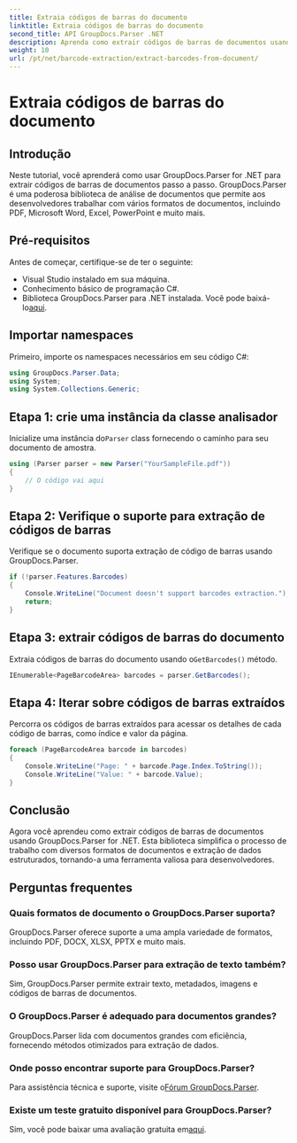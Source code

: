 ```yaml
---
title: Extraia códigos de barras do documento
linktitle: Extraia códigos de barras do documento
second_title: API GroupDocs.Parser .NET
description: Aprenda como extrair códigos de barras de documentos usando GroupDocs.Parser for .NET. Aprimore seus recursos de processamento de documentos sem esforço.
weight: 10
url: /pt/net/barcode-extraction/extract-barcodes-from-document/
---
```


# Extraia códigos de barras do documento

## Introdução
Neste tutorial, você aprenderá como usar GroupDocs.Parser for .NET para extrair códigos de barras de documentos passo a passo. GroupDocs.Parser é uma poderosa biblioteca de análise de documentos que permite aos desenvolvedores trabalhar com vários formatos de documentos, incluindo PDF, Microsoft Word, Excel, PowerPoint e muito mais.
## Pré-requisitos
Antes de começar, certifique-se de ter o seguinte:
- Visual Studio instalado em sua máquina.
- Conhecimento básico de programação C#.
-  Biblioteca GroupDocs.Parser para .NET instalada. Você pode baixá-lo[aqui](https://releases.groupdocs.com/parser/net/).

## Importar namespaces
Primeiro, importe os namespaces necessários em seu código C#:
```csharp
using GroupDocs.Parser.Data;
using System;
using System.Collections.Generic;
```
## Etapa 1: crie uma instância da classe analisador
 Inicialize uma instância do`Parser` class fornecendo o caminho para seu documento de amostra.
```csharp
using (Parser parser = new Parser("YourSampleFile.pdf"))
{
    // O código vai aqui
}
```
## Etapa 2: Verifique o suporte para extração de códigos de barras
Verifique se o documento suporta extração de código de barras usando GroupDocs.Parser.
```csharp
if (!parser.Features.Barcodes)
{
    Console.WriteLine("Document doesn't support barcodes extraction.");
    return;
}
```
## Etapa 3: extrair códigos de barras do documento
 Extraia códigos de barras do documento usando o`GetBarcodes()` método.
```csharp
IEnumerable<PageBarcodeArea> barcodes = parser.GetBarcodes();
```
## Etapa 4: Iterar sobre códigos de barras extraídos
Percorra os códigos de barras extraídos para acessar os detalhes de cada código de barras, como índice e valor da página.
```csharp
foreach (PageBarcodeArea barcode in barcodes)
{
    Console.WriteLine("Page: " + barcode.Page.Index.ToString());
    Console.WriteLine("Value: " + barcode.Value);
}
```

## Conclusão
Agora você aprendeu como extrair códigos de barras de documentos usando GroupDocs.Parser for .NET. Esta biblioteca simplifica o processo de trabalho com diversos formatos de documentos e extração de dados estruturados, tornando-a uma ferramenta valiosa para desenvolvedores.

## Perguntas frequentes
### Quais formatos de documento o GroupDocs.Parser suporta?
GroupDocs.Parser oferece suporte a uma ampla variedade de formatos, incluindo PDF, DOCX, XLSX, PPTX e muito mais.
### Posso usar GroupDocs.Parser para extração de texto também?
Sim, GroupDocs.Parser permite extrair texto, metadados, imagens e códigos de barras de documentos.
### O GroupDocs.Parser é adequado para documentos grandes?
GroupDocs.Parser lida com documentos grandes com eficiência, fornecendo métodos otimizados para extração de dados.
### Onde posso encontrar suporte para GroupDocs.Parser?
 Para assistência técnica e suporte, visite o[Fórum GroupDocs.Parser](https://forum.groupdocs.com/c/parser/17).
### Existe um teste gratuito disponível para GroupDocs.Parser?
 Sim, você pode baixar uma avaliação gratuita em[aqui](https://releases.groupdocs.com/).